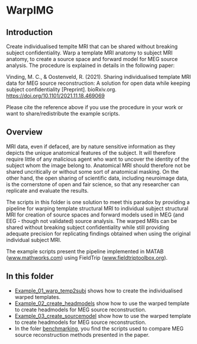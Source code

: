 # WarpIMG

## Introduction

Create individualised templte MRI that can be shared without breaking subject confidentiality. Warp a template MRI anatomy to subject MRI anatomy, to create a source space and forward model for MEG source analysis. The procedure is explained in details in the following paper:

Vinding, M. C., & Oostenveld, R. (2021). Sharing individualised template MRI data for MEG source reconstruction: A solution for open data while keeping subject confidentiality [Preprint]. bioRxiv.org. https://doi.org/10.1101/2021.11.18.469069

Please cite the reference above if you use the procedure in your work or want to share/redistribute the example scripts.

## Overview

MRI data, even if defaced, are by nature sensitive information as they depicts the unique anatomical features of the subject. It will therefore require little of any malicious agent who want to uncover the identity of the subject whom the image belong to. Anatomical MRI should therefore not be shared uncritically or without some sort of anatomical masking. On the other hand, the open sharing of scientific data, including neuroimage data, is the cornerstone of open and fair science, so that any researcher can replicate and evaluate the results.

The scripts in this folder is one solution to meet this paradox by providing a pipeline for warping template structural MRI to individual subject structural MRI for creation of source spaces and forward models used in MEG (and EEG - though not validated) source analysis. The warped MRIs can be shared without breaking subject confidentiality while still providing adequate precision for replicating findings obtained when using the original individual subject MRI.

The example scripts present the pipeline implemented in MATAB (www.mathworks.com) using FieldTrip (www.fieldtriptoolbox.org).

## In this folder

* [Example_01_warp_temp2subj](https://github.com/mcvinding/warpimg/blob/main/example_01_warp_temp2subj.m) shows how to create the individualised warped templates.
* [Example_02_create_headmodels](https://github.com/mcvinding/warpimg/blob/main/example_02_create_headmodels.m) show how to use the warped template to create headmodels for MEG source reconstruction.
* [Example_03_create_sourcemodel](https://github.com/mcvinding/warpimg/blob/main/example_03_create_sourcemodel.m) show how to use the warped template to create headmodels for MEG source reconstruction.
* In the foler [benchmarking](https://github.com/mcvinding/warpimg/tree/main/benchmarking), you find the scripts used to compare MEG source reconstruction methods presented in the paper. 
